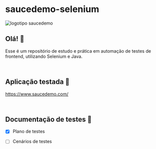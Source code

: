 
# saucedemo-selenium

![logotipo saucedemo](https://www.saucedemo.com/v1/img/Login_Bot_graphic.png)



## Olá! 👋
Esse é um repositório de estudo e prática em automação de testes de frontend, utilizando Selenium e Java.

<br>

## Aplicação testada 🔎
https://www.saucedemo.com/

<br>

## Documentação de testes 📖
- [x] Plano de testes
- [ ] Cenários de testes

